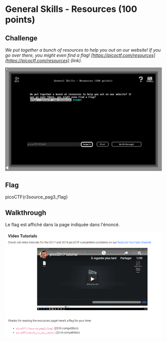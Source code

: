 
# General Skills - Resources (100 points)

## Challenge

*We put together a bunch of resources to help you out on our website! If you go over there, you might even find a flag! [https://picoctf.com/resources](https://picoctf.com/resources) (link).*

![Challenge](../images/general_skills_resources_challenge.png)

## Flag

picoCTF{r3source_pag3_f1ag}

## Walkthrough

Le flag est affiché dans la page indiquée dans l'énoncé.

![Flag](../images/general_skills_resources_01.png)
